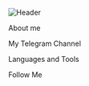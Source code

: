 ![Header](https://github.com/nelstan/Nelstan/blob/main/assets/40add08405dd875431b858f2a0419224.gif)

About me

My Telegram Channel

Languages and Tools

Follow Me